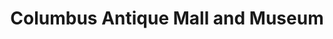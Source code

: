 ---
title: "Columbus Antique Mall and Museum"
url: /columbus/columbus-antique-mall-and-museum/
shop: Antiquitäten
---
